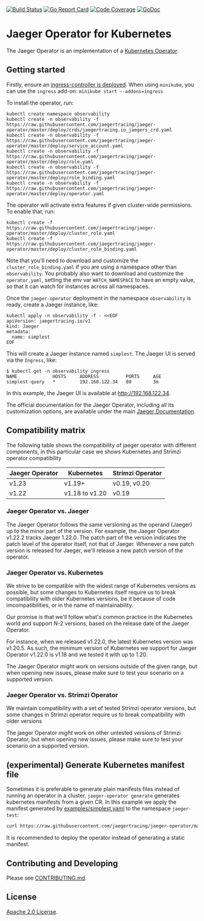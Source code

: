 
[![Build Status][ci-img]][ci] [![Go Report Card][goreport-img]][goreport] [![Code Coverage][cov-img]][cov] [![GoDoc][godoc-img]][godoc]

# Jaeger Operator for Kubernetes

The Jaeger Operator is an implementation of a [Kubernetes Operator](https://kubernetes.io/docs/concepts/extend-kubernetes/operator/).

## Getting started

Firstly, ensure an [ingress-controller is deployed](https://kubernetes.github.io/ingress-nginx/deploy/). When using `minikube`, you can use the `ingress` add-on: `minikube start --addons=ingress`

To install the operator, run:
```
kubectl create namespace observability
kubectl create -n observability -f https://raw.githubusercontent.com/jaegertracing/jaeger-operator/master/deploy/crds/jaegertracing.io_jaegers_crd.yaml
kubectl create -n observability -f https://raw.githubusercontent.com/jaegertracing/jaeger-operator/master/deploy/service_account.yaml
kubectl create -n observability -f https://raw.githubusercontent.com/jaegertracing/jaeger-operator/master/deploy/role.yaml
kubectl create -n observability -f https://raw.githubusercontent.com/jaegertracing/jaeger-operator/master/deploy/role_binding.yaml
kubectl create -n observability -f https://raw.githubusercontent.com/jaegertracing/jaeger-operator/master/deploy/operator.yaml
```

The operator will activate extra features if given cluster-wide permissions. To enable that, run:
```
kubectl create -f https://raw.githubusercontent.com/jaegertracing/jaeger-operator/master/deploy/cluster_role.yaml
kubectl create -f https://raw.githubusercontent.com/jaegertracing/jaeger-operator/master/deploy/cluster_role_binding.yaml
```

Note that you'll need to download and customize the `cluster_role_binding.yaml` if you are using a namespace other than `observability`. You probably also want to download and customize the `operator.yaml`, setting the env var `WATCH_NAMESPACE` to have an empty value, so that it can watch for instances across all namespaces.

Once the `jaeger-operator` deployment in the namespace `observability` is ready, create a Jaeger instance, like:

```
kubectl apply -n observability -f - <<EOF
apiVersion: jaegertracing.io/v1
kind: Jaeger
metadata:
  name: simplest
EOF
```

This will create a Jaeger instance named `simplest`. The Jaeger UI is served via the `Ingress`, like:

```console
$ kubectl get -n observability ingress
NAME             HOSTS     ADDRESS          PORTS     AGE
simplest-query   *         192.168.122.34   80        3m
```

In this example, the Jaeger UI is available at http://192.168.122.34.

The official documentation for the Jaeger Operator, including all its customization options, are available under the main [Jaeger Documentation](https://www.jaegertracing.io/docs/latest/operator/).

## Compatibility matrix

The following table shows the compatibility of jaeger operator with different components, in this particular case we shows Kubernetes and Strimzi operator compatibility


| Jaeger Operator | Kubernetes           | Strimzi Operator   |
|-----------------|----------------------|---------------------
| v1.23           | v1.19+               | v0.19, v0.20       |
| v1.22           | v1.18 to v1.20       | v0.19              |


### Jaeger Operator vs. Jaeger

The Jaeger Operator follows the same versioning as the operand (Jaeger) up to the minor part of the version. For example, the Jaeger Operator v1.22.2 tracks Jaeger 1.22.0. The patch part of the version indicates the patch level of the operator itself, not that of Jaeger. Whenever a new patch version is released for Jaeger, we'll release a new patch version of the operator.

### Jaeger Operator vs. Kubernetes

We strive to be compatible with the widest range of Kubernetes versions as possible, but some changes to Kubernetes itself require us to break compatibility with older Kubernetes versions, be it because of code imcompatibilities, or in the name of maintainability.

Our promise is that we'll follow what's common practice in the Kubernetes world and support N-2 versions, based on the release date of the Jaeger Operator.

For instance, when we released v1.22.0, the latest Kubernetes version was v1.20.5. As such, the minimum version of Kubernetes we support for Jaeger Operator v1.22.0 is v1.18 and we tested it with up to 1.20.

The Jaeger Operator *might* work on versions outside of the given range, but when opening new issues, please make sure to test your scenario on a supported version.


### Jaeger Operator vs. Strimzi Operator

We maintain compatibility with a set of tested Strimzi operator versions, but some changes in Strimzi operator require us to break compatibility with older versions

The jaeger Operator *might* work on other untested versions of Strimzi Operator, but when opening new issues, please make sure to test your scenario on a supported version.


## (experimental) Generate Kubernetes manifest file

Sometimes it is preferable to generate plain manifests files instead of running an operator in a cluster. `jaeger-operator generate` generates kubernetes manifests from a given CR. In this example we apply the manifest generated by [examples/simplest.yaml](https://raw.githubusercontent.com/jaegertracing/jaeger-operator/master/deploy/examples/simplest.yaml) to the namespace `jaeger-test`:

```bash
curl https://raw.githubusercontent.com/jaegertracing/jaeger-operator/master/deploy/examples/simplest.yaml | docker run -i --rm jaegertracing/jaeger-operator:master generate | kubectl apply -n jaeger-test -f -
```

It is recommended to deploy the operator instead of generating a static manifest.

## Contributing and Developing

Please see [CONTRIBUTING.md](CONTRIBUTING.md).

## License
  
[Apache 2.0 License](./LICENSE).

[ci-img]: https://github.com/jaegertracing/jaeger-operator/workflows/CI%20Workflow/badge.svg
[ci]: https://github.com/jaegertracing/jaeger-operator/actions
[cov-img]: https://codecov.io/gh/jaegertracing/jaeger-operator/branch/master/graph/badge.svg
[cov]: https://codecov.io/github/jaegertracing/jaeger-operator/
[goreport-img]: https://goreportcard.com/badge/github.com/jaegertracing/jaeger-operator
[goreport]: https://goreportcard.com/report/github.com/jaegertracing/jaeger-operator
[godoc-img]: https://godoc.org/github.com/jaegertracing/jaeger-operator?status.svg
[godoc]: https://godoc.org/github.com/jaegertracing/jaeger-operator/pkg/apis/jaegertracing/v1#JaegerSpec
